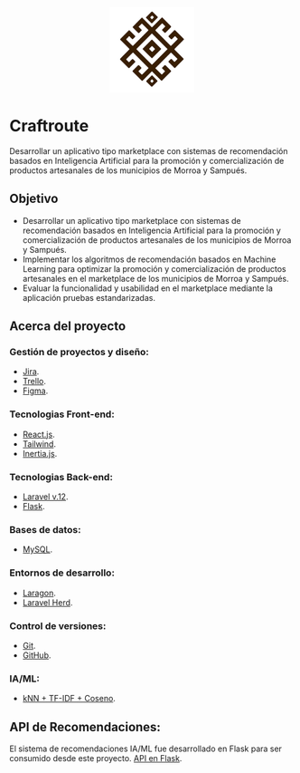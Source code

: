 <div align="center">
  <img src="https://github.com/Luismartco/Craftroutev2/blob/main/resources/media/logo/logo.jpg" alt="Craftroute" width="150"/>
</div>

# Craftroute
Desarrollar un aplicativo tipo marketplace con sistemas de recomendación basados en Inteligencia Artificial para la promoción y comercialización de productos artesanales de los municipios de Morroa y Sampués.

## Objetivo
- Desarrollar un aplicativo tipo marketplace con sistemas de recomendación basados en Inteligencia Artificial para la promoción y comercialización de productos artesanales de los municipios de Morroa y Sampués.
- Implementar los algoritmos de recomendación basados en Machine Learning para optimizar la promoción y comercialización de productos artesanales en el marketplace de los municipios de Morroa y Sampués.
- Evaluar la  funcionalidad y usabilidad en el marketplace mediante la aplicación pruebas estandarizadas.

## Acerca del proyecto

### Gestión de proyectos y diseño:
- [Jira](https://www.atlassian.com/es/software/jira).
- [Trello](https://trello.com/).
- [Figma](https://www.figma.com/).

### Tecnologias Front-end:
- [React.js](https://es.react.dev/).
- [Tailwind](https://tailwindcss.com/).
- [Inertia.js](https://inertiajs.com/).
  
### Tecnologias Back-end:
- [Laravel v.12](https://laravel.com/).
- [Flask](https://flask.palletsprojects.com/en/stable/).

### Bases de datos:
- [MySQL](https://www.mysql.com/).

### Entornos de desarrollo:
- [Laragon](https://laragon.org).
- [Laravel Herd](https://herd.laravel.com/windows).

### Control de versiones:
- [Git](https://git-scm.com/).
- [GitHub](https://github.com/).

### IA/ML:
- [kNN + TF-IDF + Coseno](https://medium.com/@mahachakir/.understanding-k-nearest-neighbors-algorithm-with-tf-idf-features-879f1635440a).

## API de Recomendaciones:
El sistema de recomendaciones IA/ML fue desarrollado en Flask para ser consumido desde este proyecto.
[API en Flask](https://github.com/Luismartco/RecomendacionesCraftroute).
